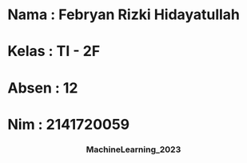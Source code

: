 # Nama : Febryan Rizki Hidayatullah
# Kelas : TI - 2F
# Absen : 12
# Nim : 2141720059
### <center>MachineLearning_2023</center>